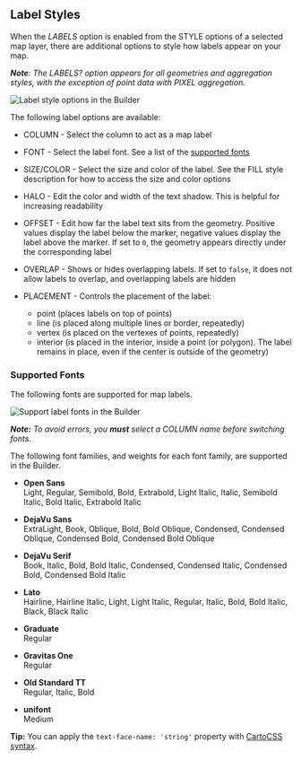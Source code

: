 ## Label Styles

When the _LABELS_ option is enabled from the STYLE options of a selected map layer, there are additional options to style how labels appear on your map. 

_**Note**: The LABELS? option appears for all geometries and aggregation styles, with the exception of point data with PIXEL aggregation._

<span class="wrap-border"><img src="/academy/img/guides/styling/labels.jpg" alt="Label style options in the Builder" /></span>

The following label options are available:

- COLUMN - Select the column to act as a map label

- FONT - Select the label font. See a list of the [supported fonts](#supported-fonts)

- SIZE/COLOR - Select the size and color of the label. See the FILL style description for how to access the size and color options

- HALO - Edit the color and width of the text shadow. This is helpful for increasing readability

- OFFSET - Edit how far the label text sits from the geometry. Positive values display the label below the marker, negative values display the label above the marker. If set to `0`, the geometry appears directly under the corresponding label

- OVERLAP - Shows or hides overlapping labels. If set to `false`, it does not allow labels to overlap, and overlapping labels are hidden

- PLACEMENT - Controls the placement of the label:

	- point (places labels on top of points)
	- line (is placed along multiple lines or border, repeatedly)
	- vertex (is placed on the vertexes of points, repeatedly)
	- interior (is placed in the interior, inside a point (or polygon). The label remains in place, even if the center is outside of the geometry)

### Supported Fonts

The following fonts are supported for map labels.

<span class="wrap-border"><img src="/academy/img/guides/styling/fonts.jpg" alt="Support label fonts in the Builder" /></span> 

_**Note:** To avoid errors, you **must** select a COLUMN name before switching fonts._

The following font families, and weights for each font family, are supported in the Builder.

- **Open Sans**  
Light, Regular, Semibold, Bold, Extrabold, Light Italic, Italic, Semibold Italic, Bold Italic, Extrabold Italic

- **DejaVu Sans**  
ExtraLight, Book, Oblique, Bold, Bold Oblique, Condensed, Condensed Oblique, Condensed Bold, Condensed Bold Oblique

- **DejaVu Serif**  
Book, Italic, Bold, Bold Italic, Condensed, Condensed Italic, Condensed Bold, Condensed Bold Italic

- **Lato**  
Hairline,  Hairline Italic, Light, Light Italic, Regular, Italic, Bold, Bold Italic, Black, Black Italic

- **Graduate**  
Regular

- **Gravitas One**  
Regular

- **Old Standard TT**  
Regular, Italic, Bold

- **unifont**  
Medium

**Tip:** You can apply the `text-face-name: 'string'` property with [CartoCSS syntax](/docs/carto-engine/cartocss/properties/#text-face-name-string).